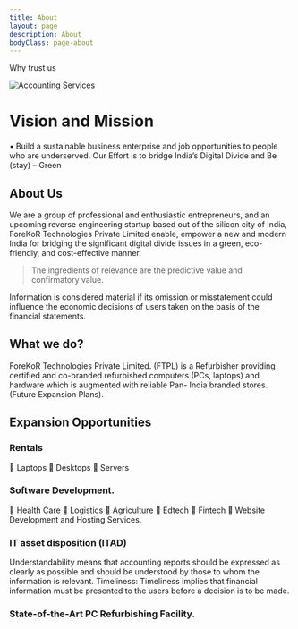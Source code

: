 ```yaml
---
title: About
layout: page
description: About
bodyClass: page-about
---
```


Why trust us

![Accounting Services](/images/thom-holmes-Lrfw0U_o9I0-unsplash.jpg)

# Vision and Mission 

•	Build a sustainable business enterprise and job opportunities to people who are underserved. 
Our Effort is to bridge India’s Digital Divide and Be (stay) – Green


## About Us

We are a group of professional and enthusiastic entrepreneurs, and an upcoming reverse engineering startup based out of the silicon city of India, ForeKoR Technologies Private Limited enable, empower a new and modern India for bridging the significant digital divide issues in a green, eco-friendly, and cost-effective manner.

> The ingredients of relevance are the predictive value and confirmatory value.

Information is considered material if its omission or misstatement could influence the economic decisions of users taken on the basis of the financial statements.

## What we do?

ForeKoR Technologies Private Limited. (FTPL) is a Refurbisher providing certified and co-branded refurbished computers (PCs, laptops) and hardware which is augmented with reliable Pan- India branded stores. (Future Expansion Plans).

## Expansion Opportunities

### Rentals

	Laptops
	Desktops
	Servers

### Software Development.

	Health Care
	Logistics
	Agriculture
	Edtech
	Fintech 
	Website Development and Hosting Services.

### IT asset disposition (ITAD)

Understandability means that accounting reports should be expressed as clearly as possible and should be understood by those to whom the information is relevant.
Timeliness: Timeliness implies that financial information must be presented to the users before a decision is to be made.

### State-of-the-Art PC Refurbishing Facility.

